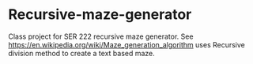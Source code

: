 # Recursive-maze-generator

Class project for SER 222 recursive maze generator. See https://en.wikipedia.org/wiki/Maze_generation_algorithm uses Recursive division method to create a text based maze.
